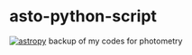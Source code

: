 # asto-python-script
[![astropy](http://img.shields.io/badge/powered%20by-AstroPy-orange.svg?style=flat)](http://www.astropy.org/)
backup of my codes for photometry
